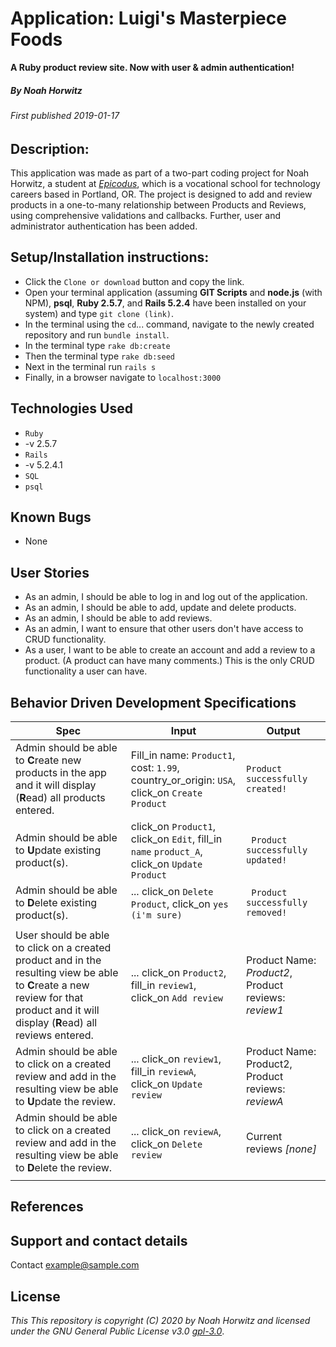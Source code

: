 # Application: **Luigi's Masterpiece Foods**
**A Ruby product review site. Now with user & admin authentication!**


##### By Noah Horwitz

###### _First published 2019-01-17_

## Description:
This application was made as part of a two-part coding project for Noah Horwitz, a student at _[Epicodus](http://www.epicodus.com)_, which is a vocational school for technology careers based in Portland, OR. The project is designed to add and review products in a one-to-many relationship between Products and Reviews, using comprehensive validations and callbacks. Further, user and administrator authentication has been added.

## Setup/Installation instructions:
* Click the `Clone or download` button and copy the link.
* Open your terminal application (assuming **GIT Scripts** and **node.js** (with NPM), **psql**, **Ruby 2.5.7**, and **Rails 5.2.4** have been installed on your system) and type `git clone (link)`.
* In the terminal using the `cd`... command, navigate to the newly created repository and run `bundle install`.
* In the terminal type `rake db:create`
* Then the terminal type `rake db:seed`
* Next in the terminal run `rails s`
* Finally, in a browser navigate to `localhost:3000`

## Technologies Used
 * `Ruby`
  * -v 2.5.7
 * `Rails`
  * -v 5.2.4.1
 * `SQL`
  * `psql`


## Known Bugs
* None

## User Stories
* As an admin, I should be able to log in and log out of the application.
* As an admin, I should be able to add, update and delete products.
* As an admin, I should be able to add reviews.
* As an admin, I want to ensure that other users don't have access to CRUD functionality.
* As a user, I want to be able to create an account and add a review to a product. (A product can have many comments.) This is the only CRUD functionality a user can have.

## Behavior Driven Development Specifications
|Spec|Input|Output|
|-|-|-|
|Admin should be able to **C**reate new products in the app and it will display (**R**ead) all products entered.|Fill_in name: `Product1`, cost: `1.99`, country_or_origin: `USA`, click_on `Create Product`|`Product successfully created!`|
|Admin should be able to **U**pdate existing product(s).|click_on `Product1`, click_on `Edit`, fill_in `name` `product_A`, click_on `Update Product`|` Product successfully updated!`|
|Admin should be able to **D**elete existing product(s).|... click_on `Delete Product`, click_on `yes (i'm sure)`| ` Product successfully removed!`|
||||
|User should be able to click on a created product and in the resulting view be able to **C**reate a new review for that product and it will display (**R**ead) all reviews entered.|... click_on `Product2`, fill_in `review1`, click_on `Add review` |Product Name: _Product2_, Product reviews: _review1_|
|Admin should be able to click on a created review and add in the resulting view be able to **U**pdate the review.|... click_on `review1`, fill_in `reviewA`, click_on `Update review` |Product Name: Product2, Product reviews: _reviewA_|
|Admin should be able to click on a created review and add in the resulting view be able to **D**elete the review.|... click_on `reviewA`, click_on `Delete review` |Current reviews _[none]_|
||||

## References

## Support and contact details
Contact [example@sample.com](mailto:example@sample.com)

## License
_This This repository is copyright (C) 2020 by Noah Horwitz and licensed under the GNU General Public License v3.0 [gpl-3.0](https://www.gnu.org/licenses/gpl-3.0.en.html)_.
